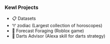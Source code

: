 ### Kewl Projects
- 📋 Datasets
- ♈ zodiac (Largest collection of horoscopes)
- 🌲 Forecast Foraging (Roblox game)
- 🎯 Darts Advisor (Alexa skill for darts strategy)
